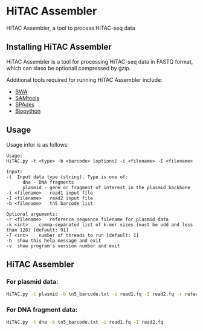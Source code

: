 # HiTAC Assembler
HiTAC Assembler, a tool to process HiTAC-seq data

## Installing HiTAC Assembler

HiTAC Assembler is a tool for processing HiTAC-seq data in FASTQ format, which can slaso be optionall compressed by gzip.

Additional tools required for running HiTAC Assembler include:

* [BWA](http://bio-bwa.sourceforge.net/)
* [SAMtools](http://www.htslib.org)
* [SPAdes](http://cab.spbu.ru/software/spades/)
* [Biopython](https://biopython.org/)

## Usage

Usage infor is as follows:

```
Usage:
HiTAC.py -t <type> -b <barcode> [options] -i <filename> -I <filename>

Input:
-t	Input data type (string). Type is one of:
	  dna - DNA fragments
	  plasmid - gene or fragment of interest in the plasmid backbone
-i <filename>	read1 input file
-I <filename>	read2 input file
-b <filename>	tn5 barcode list

Optional arguments:
-r <filename>	reference sequence filename for plasmid data
-k <int>	comma-separated list of k-mer sizes (must be odd and less than 128) [default: 91]
-T <int>	number of threads to run [default: 1]
-h	show this help message and exit
-v	show program's version number and exit
```

## HiTAC Assembler

### For plasmid data:

```bash
HiTAC.py -t plasmid -b tn5_barcode.txt -i read1.fq -I read2.fq -r reference.fa
```

### For DNA fragment data:

```bash
HiTAC.py -t dna -b tn5_barcode.txt -i read1.fq -I read2.fq
```
